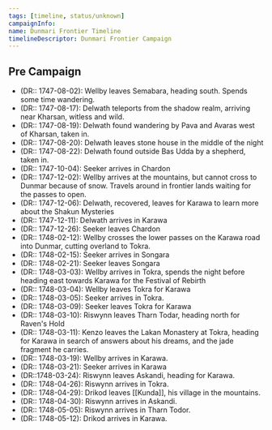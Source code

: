 ```yaml
---
tags: [timeline, status/unknown]
campaignInfo:
name: Dunmari Frontier Timeline
timelineDescriptor: Dunmari Frontier Campaign
---
```


## Pre Campaign

- (DR:: 1747-08-02): Wellby leaves Semabara, heading south. Spends some time wandering.
- (DR:: 1747-08-17): Delwath teleports from the shadow realm, arriving near Kharsan, witless and wild.
- (DR:: 1747-08-19): Delwath found wandering by Pava and Avaras west of Kharsan, taken in.
- (DR:: 1747-08-20): Delwath leaves stone house in the middle of the night
- (DR:: 1747-08-22): Delwath found outside Bas Udda by a shepherd, taken in.
- (DR:: 1747-10-04): Seeker arrives in Chardon
- (DR:: 1747-12-02): Wellby arrives at the mountains, but cannot cross to Dunmar because of snow. Travels around in frontier lands waiting for the passes to open.
- (DR:: 1747-12-06): Delwath, recovered, leaves for Karawa to learn more about the Shakun Mysteries
- (DR:: 1747-12-11): Delwath arrives in Karawa
- (DR:: 1747-12-26): Seeker leaves Chardon
- (DR:: 1748-02-12): Wellby crosses the lower passes on the Karawa road into Dunmar, cutting overland to Tokra.
- (DR:: 1748-02-15): Seeker arrives in Songara
- (DR:: 1748-02-21): Seeker leaves Songara
- (DR:: 1748-03-03): Wellby arrives in Tokra, spends the night before heading east towards Karawa for the Festival of Rebirth
- (DR:: 1748-03-04): Wellby leaves Tokra for Karawa
- (DR:: 1748-03-05): Seeker arrives in Tokra.
- (DR:: 1748-03-09): Seeker leaves Tokra for Karawa
- (DR:: 1748-03-10): Riswynn leaves Tharn Todar, heading north for Raven's Hold
- (DR:: 1748-03-11): Kenzo leaves the Lakan Monastery at Tokra, heading for Karawa in search of answers about his dreams, and the jade fragment he carries.
- (DR:: 1748-03-19): Wellby arrives in Karawa.
- (DR:: 1748-03-21): Seeker arrives in Karawa
- (DR::1748-03-24): Riswynn leaves Askandi, heading for Karawa.
- (DR:: 1748-04-26): Riswynn arrives in Tokra.
- (DR:: 1748-04-29): Drikod leaves [[Kunda]], his village in the mountains.
- (DR:: 1748-04-30): Riswynn arrives in Askandi.
- (DR:: 1748-05-05): Riswynn arrives in Tharn Todor.
- (DR:: 1748-05-12): Drikod arrives in Karawa.
